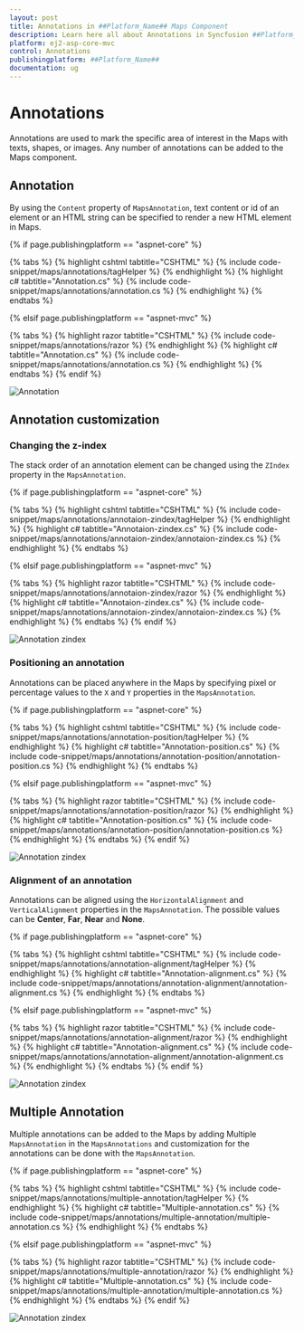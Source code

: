 ```yaml
---
layout: post
title: Annotations in ##Platform_Name## Maps Component
description: Learn here all about Annotations in Syncfusion ##Platform_Name## Maps component of Syncfusion Essential JS 2 and more.
platform: ej2-asp-core-mvc
control: Annotations
publishingplatform: ##Platform_Name##
documentation: ug
---
```


# Annotations

<!-- markdownlint-disable MD013 -->

Annotations are used to mark the specific area of interest in the Maps with texts, shapes, or images. Any number of annotations can be added to the Maps component.

## Annotation

By using the `Content` property of `MapsAnnotation`, text content or id of an element or an HTML string can be specified to render a new HTML element in Maps.

{% if page.publishingplatform == "aspnet-core" %}

{% tabs %}
{% highlight cshtml tabtitle="CSHTML" %}
{% include code-snippet/maps/annotations/tagHelper %}
{% endhighlight %}
{% highlight c# tabtitle="Annotation.cs" %}
{% include code-snippet/maps/annotations/annotation.cs %}
{% endhighlight %}
{% endtabs %}

{% elsif page.publishingplatform == "aspnet-mvc" %}

{% tabs %}
{% highlight razor tabtitle="CSHTML" %}
{% include code-snippet/maps/annotations/razor %}
{% endhighlight %}
{% highlight c# tabtitle="Annotation.cs" %}
{% include code-snippet/maps/annotations/annotation.cs %}
{% endhighlight %}
{% endtabs %}
{% endif %}



![Annotation](./images/Annotation/Annotation.PNG)

## Annotation customization

### Changing the z-index

The stack order of an annotation element can be changed using the `ZIndex` property in the `MapsAnnotation`.

{% if page.publishingplatform == "aspnet-core" %}

{% tabs %}
{% highlight cshtml tabtitle="CSHTML" %}
{% include code-snippet/maps/annotations/annotaion-zindex/tagHelper %}
{% endhighlight %}
{% highlight c# tabtitle="Annotaion-zindex.cs" %}
{% include code-snippet/maps/annotations/annotaion-zindex/annotaion-zindex.cs %}
{% endhighlight %}
{% endtabs %}

{% elsif page.publishingplatform == "aspnet-mvc" %}

{% tabs %}
{% highlight razor tabtitle="CSHTML" %}
{% include code-snippet/maps/annotations/annotaion-zindex/razor %}
{% endhighlight %}
{% highlight c# tabtitle="Annotaion-zindex.cs" %}
{% include code-snippet/maps/annotations/annotaion-zindex/annotaion-zindex.cs %}
{% endhighlight %}
{% endtabs %}
{% endif %}



![Annotation zindex](./images/Annotation/Annotation-zindex.PNG)

### Positioning an annotation

Annotations can be placed anywhere in the Maps by specifying pixel or percentage values to the `X` and `Y` properties in the `MapsAnnotation`.

{% if page.publishingplatform == "aspnet-core" %}

{% tabs %}
{% highlight cshtml tabtitle="CSHTML" %}
{% include code-snippet/maps/annotations/annotation-position/tagHelper %}
{% endhighlight %}
{% highlight c# tabtitle="Annotation-position.cs" %}
{% include code-snippet/maps/annotations/annotation-position/annotation-position.cs %}
{% endhighlight %}
{% endtabs %}

{% elsif page.publishingplatform == "aspnet-mvc" %}

{% tabs %}
{% highlight razor tabtitle="CSHTML" %}
{% include code-snippet/maps/annotations/annotation-position/razor %}
{% endhighlight %}
{% highlight c# tabtitle="Annotation-position.cs" %}
{% include code-snippet/maps/annotations/annotation-position/annotation-position.cs %}
{% endhighlight %}
{% endtabs %}
{% endif %}



![Annotation zindex](./images/Annotation/Annotation-position.PNG)

### Alignment of an annotation

Annotations can be aligned using the `HorizontalAlignment` and `VerticalAlignment` properties in the `MapsAnnotation`. The possible values can be **Center**, **Far**, **Near** and **None**.

{% if page.publishingplatform == "aspnet-core" %}

{% tabs %}
{% highlight cshtml tabtitle="CSHTML" %}
{% include code-snippet/maps/annotations/annotation-alignment/tagHelper %}
{% endhighlight %}
{% highlight c# tabtitle="Annotation-alignment.cs" %}
{% include code-snippet/maps/annotations/annotation-alignment/annotation-alignment.cs %}
{% endhighlight %}
{% endtabs %}

{% elsif page.publishingplatform == "aspnet-mvc" %}

{% tabs %}
{% highlight razor tabtitle="CSHTML" %}
{% include code-snippet/maps/annotations/annotation-alignment/razor %}
{% endhighlight %}
{% highlight c# tabtitle="Annotation-alignment.cs" %}
{% include code-snippet/maps/annotations/annotation-alignment/annotation-alignment.cs %}
{% endhighlight %}
{% endtabs %}
{% endif %}



![Annotation zindex](./images/Annotation/Annotation-alignment.PNG)

## Multiple Annotation

Multiple annotations can be added to the Maps by adding Multiple `MapsAnnotation` in the `MapsAnnotations` and customization for the annotations can be done with the `MapsAnnotation`.

{% if page.publishingplatform == "aspnet-core" %}

{% tabs %}
{% highlight cshtml tabtitle="CSHTML" %}
{% include code-snippet/maps/annotations/multiple-annotation/tagHelper %}
{% endhighlight %}
{% highlight c# tabtitle="Multiple-annotation.cs" %}
{% include code-snippet/maps/annotations/multiple-annotation/multiple-annotation.cs %}
{% endhighlight %}
{% endtabs %}

{% elsif page.publishingplatform == "aspnet-mvc" %}

{% tabs %}
{% highlight razor tabtitle="CSHTML" %}
{% include code-snippet/maps/annotations/multiple-annotation/razor %}
{% endhighlight %}
{% highlight c# tabtitle="Multiple-annotation.cs" %}
{% include code-snippet/maps/annotations/multiple-annotation/multiple-annotation.cs %}
{% endhighlight %}
{% endtabs %}
{% endif %}



![Annotation zindex](./images/Annotation/Multiple-annotation.PNG)